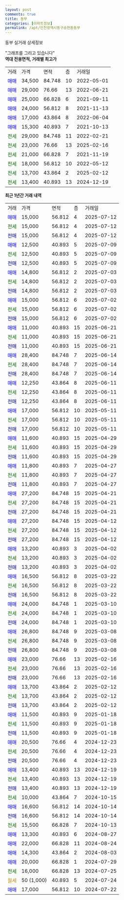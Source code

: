 ```yaml
---
layout: post
comments: true
title: 동부
categories: [아파트정보]
permalink: /apt/인천광역시동구송현동동부
---
```


동부 실거래 상세정보

<script type="text/javascript">
  google.charts.load('current', {'packages':['line', 'corechart']});
  google.charts.setOnLoadCallback(drawChart);

  function drawChart() {
    var data = new google.visualization.DataTable();
    data.addColumn('date', '거래일');
    data.addColumn('number', "매매");
    data.addColumn('number', "전세");
    data.addColumn('number', "전매");

    data.addRows([[new Date(Date.parse("2025-07-12")), 15000, null, null], [new Date(Date.parse("2025-07-12")), null, 15000, null], [new Date(Date.parse("2025-07-12")), null, null, 15000], [new Date(Date.parse("2025-07-09")), 12500, null, null], [new Date(Date.parse("2025-07-09")), null, 12500, null], [new Date(Date.parse("2025-07-09")), null, null, 12500], [new Date(Date.parse("2025-07-03")), 14800, null, null], [new Date(Date.parse("2025-07-03")), null, 14800, null], [new Date(Date.parse("2025-07-03")), null, null, 14800], [new Date(Date.parse("2025-07-02")), 15000, null, null], [new Date(Date.parse("2025-07-02")), null, 15000, null], [new Date(Date.parse("2025-07-02")), null, null, 15000], [new Date(Date.parse("2025-06-21")), 11000, null, null], [new Date(Date.parse("2025-06-21")), null, 11000, null], [new Date(Date.parse("2025-06-21")), null, null, 11000], [new Date(Date.parse("2025-06-14")), 28400, null, null], [new Date(Date.parse("2025-06-14")), null, 28400, null], [new Date(Date.parse("2025-06-14")), null, null, 28400], [new Date(Date.parse("2025-06-11")), 12250, null, null], [new Date(Date.parse("2025-06-11")), null, 12250, null], [new Date(Date.parse("2025-06-11")), null, null, 12250], [new Date(Date.parse("2025-05-11")), 17000, null, null], [new Date(Date.parse("2025-05-11")), null, 17000, null], [new Date(Date.parse("2025-05-11")), null, null, 17000], [new Date(Date.parse("2025-04-29")), 11600, null, null], [new Date(Date.parse("2025-04-29")), null, 11600, null], [new Date(Date.parse("2025-04-29")), null, null, 11600], [new Date(Date.parse("2025-04-27")), 11800, null, null], [new Date(Date.parse("2025-04-27")), null, 11800, null], [new Date(Date.parse("2025-04-27")), null, null, 11800], [new Date(Date.parse("2025-04-21")), 27200, null, null], [new Date(Date.parse("2025-04-21")), null, 27200, null], [new Date(Date.parse("2025-04-21")), null, null, 27200], [new Date(Date.parse("2025-04-12")), 27200, null, null], [new Date(Date.parse("2025-04-12")), null, 27200, null], [new Date(Date.parse("2025-04-12")), null, null, 27200], [new Date(Date.parse("2025-04-02")), 13200, null, null], [new Date(Date.parse("2025-04-02")), null, 13200, null], [new Date(Date.parse("2025-04-02")), null, null, 13200], [new Date(Date.parse("2025-03-22")), 16500, null, null], [new Date(Date.parse("2025-03-22")), null, 16500, null], [new Date(Date.parse("2025-03-22")), null, null, 16500], [new Date(Date.parse("2025-03-10")), 24000, null, null], [new Date(Date.parse("2025-03-10")), null, 24000, null], [new Date(Date.parse("2025-03-10")), null, null, 24000], [new Date(Date.parse("2025-03-08")), 26800, null, null], [new Date(Date.parse("2025-03-08")), null, 26800, null], [new Date(Date.parse("2025-03-08")), null, null, 26800], [new Date(Date.parse("2025-02-16")), 23000, null, null], [new Date(Date.parse("2025-02-16")), null, 23000, null], [new Date(Date.parse("2025-02-16")), null, null, 23000], [new Date(Date.parse("2025-02-12")), 13700, null, null], [new Date(Date.parse("2025-02-12")), null, 13700, null], [new Date(Date.parse("2025-02-12")), null, null, 13700], [new Date(Date.parse("2025-01-18")), 11500, null, null], [new Date(Date.parse("2025-01-18")), null, 11500, null], [new Date(Date.parse("2025-01-18")), null, null, 11500], [new Date(Date.parse("2024-12-23")), 20500, null, null], [new Date(Date.parse("2024-12-23")), null, 20500, null], [new Date(Date.parse("2024-12-23")), null, null, 20500], [new Date(Date.parse("2024-12-19")), 13400, null, null], [new Date(Date.parse("2024-12-19")), null, 13400, null], [new Date(Date.parse("2024-12-19")), null, null, 13400], [new Date(Date.parse("2024-10-15")), null, 10000, null], [new Date(Date.parse("2024-10-14")), 16600, null, null], [new Date(Date.parse("2024-10-14")), null, null, 16600], [new Date(Date.parse("2024-10-13")), null, 15500, null], [new Date(Date.parse("2024-08-27")), 13300, null, null], [new Date(Date.parse("2024-08-24")), 22000, null, null], [new Date(Date.parse("2024-08-03")), 14300, null, null], [new Date(Date.parse("2024-07-29")), 20000, null, null], [new Date(Date.parse("2024-07-25")), null, 16000, null], [new Date(Date.parse("2024-07-24")), null, null, null], [new Date(Date.parse("2024-07-22")), 17000, null, null]]);

    var options = {
      hAxis: {
        format: 'yyyy/MM/dd'
      },    
      lineWidth: 0,
      pointsVisible: true,    
      title: '최근 1년간 유형별 실거래가 분포',
      legend: { position: 'bottom' }
    };

    var formatter = new google.visualization.NumberFormat({pattern:'###,###'} );
    formatter.format(data, 1);
    formatter.format(data, 2);
    
    setTimeout(function() {
        var chart = new google.visualization.LineChart(document.getElementById('columnchart_material'));
        chart.draw(data, (options));
        document.getElementById('loading').style.display = 'none';
    }, 200);
  }
</script>


<div id="loading" style="z-index:20; display: block; margin-left: 0px">"그래프를 그리고 있습니다"</div>
<div id="columnchart_material" style="width: 95%; margin-left: 0px; display: block"></div>
<!-- contents start -->
<b>역대 전용면적, 거래별 최고가</b>
<table class="sortable">
    <tr>
      <td>거래</td>
      <td>가격</td>
      <td>면적</td>
      <td>층</td>
      <td>거래일</td>
    </tr>
        <tr>
          <td><a style="color: blue">매매</a></td>
          <td>34,500</td>
          <td>84.748</td>
          <td>10</td>
          <td>2022-05-01</td>
        </tr>            <tr>
          <td><a style="color: blue">매매</a></td>
          <td>29,000</td>
          <td>76.66</td>
          <td>13</td>
          <td>2022-06-21</td>
        </tr>            <tr>
          <td><a style="color: blue">매매</a></td>
          <td>25,000</td>
          <td>66.828</td>
          <td>6</td>
          <td>2021-09-11</td>
        </tr>            <tr>
          <td><a style="color: blue">매매</a></td>
          <td>24,000</td>
          <td>56.812</td>
          <td>8</td>
          <td>2021-11-13</td>
        </tr>            <tr>
          <td><a style="color: blue">매매</a></td>
          <td>17,000</td>
          <td>43.864</td>
          <td>8</td>
          <td>2022-06-04</td>
        </tr>            <tr>
          <td><a style="color: blue">매매</a></td>
          <td>15,300</td>
          <td>40.893</td>
          <td>7</td>
          <td>2021-10-13</td>
        </tr>        
        <tr>
              <td><a style="color: darkgreen">전세</a></td>
              <td>29,000</td>
              <td>84.748</td>
              <td>11</td>
              <td>2022-02-21</td>
            </tr>            <tr>
              <td><a style="color: darkgreen">전세</a></td>
              <td>23,000</td>
              <td>76.66</td>
              <td>13</td>
              <td>2025-02-16</td>
            </tr>            <tr>
              <td><a style="color: darkgreen">전세</a></td>
              <td>21,000</td>
              <td>66.828</td>
              <td>7</td>
              <td>2021-11-19</td>
            </tr>            <tr>
              <td><a style="color: darkgreen">전세</a></td>
              <td>18,000</td>
              <td>56.812</td>
              <td>10</td>
              <td>2022-05-12</td>
            </tr>            <tr>
              <td><a style="color: darkgreen">전세</a></td>
              <td>13,700</td>
              <td>43.864</td>
              <td>2</td>
              <td>2025-02-12</td>
            </tr>            <tr>
              <td><a style="color: darkgreen">전세</a></td>
              <td>13,400</td>
              <td>40.893</td>
              <td>13</td>
              <td>2024-12-19</td>
            </tr>        
    
</table>

<b>최근 1년간 거래 내역</b>

<table class="sortable">
    <tr>
      <td>거래</td>
      <td>가격</td>
      <td>면적</td>
      <td>층</td>
      <td>거래일</td>
    </tr>
    <tr>
      <td><a style="color: blue">매매</a></td>
      <td>15,000</td>
      <td>56.812</td>
      <td>4</td>
      <td>2025-07-12</td>
    </tr>          <tr>
      <td><a style="color: darkgreen">전세</a></td>
      <td>15,000</td>
      <td>56.812</td>
      <td>4</td>
      <td>2025-07-12</td>
    </tr>          <tr>
      <td><a style="color: darkblue">전매</a></td>
      <td>15,000</td>
      <td>56.812</td>
      <td>4</td>
      <td>2025-07-12</td>
    </tr>          <tr>
      <td><a style="color: blue">매매</a></td>
      <td>12,500</td>
      <td>40.893</td>
      <td>5</td>
      <td>2025-07-09</td>
    </tr>          <tr>
      <td><a style="color: darkgreen">전세</a></td>
      <td>12,500</td>
      <td>40.893</td>
      <td>5</td>
      <td>2025-07-09</td>
    </tr>          <tr>
      <td><a style="color: darkblue">전매</a></td>
      <td>12,500</td>
      <td>40.893</td>
      <td>5</td>
      <td>2025-07-09</td>
    </tr>          <tr>
      <td><a style="color: blue">매매</a></td>
      <td>14,800</td>
      <td>56.812</td>
      <td>2</td>
      <td>2025-07-03</td>
    </tr>          <tr>
      <td><a style="color: darkgreen">전세</a></td>
      <td>14,800</td>
      <td>56.812</td>
      <td>2</td>
      <td>2025-07-03</td>
    </tr>          <tr>
      <td><a style="color: darkblue">전매</a></td>
      <td>14,800</td>
      <td>56.812</td>
      <td>2</td>
      <td>2025-07-03</td>
    </tr>          <tr>
      <td><a style="color: blue">매매</a></td>
      <td>15,000</td>
      <td>56.812</td>
      <td>6</td>
      <td>2025-07-02</td>
    </tr>          <tr>
      <td><a style="color: darkgreen">전세</a></td>
      <td>15,000</td>
      <td>56.812</td>
      <td>6</td>
      <td>2025-07-02</td>
    </tr>          <tr>
      <td><a style="color: darkblue">전매</a></td>
      <td>15,000</td>
      <td>56.812</td>
      <td>6</td>
      <td>2025-07-02</td>
    </tr>          <tr>
      <td><a style="color: blue">매매</a></td>
      <td>11,000</td>
      <td>40.893</td>
      <td>15</td>
      <td>2025-06-21</td>
    </tr>          <tr>
      <td><a style="color: darkgreen">전세</a></td>
      <td>11,000</td>
      <td>40.893</td>
      <td>15</td>
      <td>2025-06-21</td>
    </tr>          <tr>
      <td><a style="color: darkblue">전매</a></td>
      <td>11,000</td>
      <td>40.893</td>
      <td>15</td>
      <td>2025-06-21</td>
    </tr>          <tr>
      <td><a style="color: blue">매매</a></td>
      <td>28,400</td>
      <td>84.748</td>
      <td>7</td>
      <td>2025-06-14</td>
    </tr>          <tr>
      <td><a style="color: darkgreen">전세</a></td>
      <td>28,400</td>
      <td>84.748</td>
      <td>7</td>
      <td>2025-06-14</td>
    </tr>          <tr>
      <td><a style="color: darkblue">전매</a></td>
      <td>28,400</td>
      <td>84.748</td>
      <td>7</td>
      <td>2025-06-14</td>
    </tr>          <tr>
      <td><a style="color: blue">매매</a></td>
      <td>12,250</td>
      <td>43.864</td>
      <td>8</td>
      <td>2025-06-11</td>
    </tr>          <tr>
      <td><a style="color: darkgreen">전세</a></td>
      <td>12,250</td>
      <td>43.864</td>
      <td>8</td>
      <td>2025-06-11</td>
    </tr>          <tr>
      <td><a style="color: darkblue">전매</a></td>
      <td>12,250</td>
      <td>43.864</td>
      <td>8</td>
      <td>2025-06-11</td>
    </tr>          <tr>
      <td><a style="color: blue">매매</a></td>
      <td>17,000</td>
      <td>56.812</td>
      <td>10</td>
      <td>2025-05-11</td>
    </tr>          <tr>
      <td><a style="color: darkgreen">전세</a></td>
      <td>17,000</td>
      <td>56.812</td>
      <td>10</td>
      <td>2025-05-11</td>
    </tr>          <tr>
      <td><a style="color: darkblue">전매</a></td>
      <td>17,000</td>
      <td>56.812</td>
      <td>10</td>
      <td>2025-05-11</td>
    </tr>          <tr>
      <td><a style="color: blue">매매</a></td>
      <td>11,600</td>
      <td>40.893</td>
      <td>15</td>
      <td>2025-04-29</td>
    </tr>          <tr>
      <td><a style="color: darkgreen">전세</a></td>
      <td>11,600</td>
      <td>40.893</td>
      <td>15</td>
      <td>2025-04-29</td>
    </tr>          <tr>
      <td><a style="color: darkblue">전매</a></td>
      <td>11,600</td>
      <td>40.893</td>
      <td>15</td>
      <td>2025-04-29</td>
    </tr>          <tr>
      <td><a style="color: blue">매매</a></td>
      <td>11,800</td>
      <td>40.893</td>
      <td>7</td>
      <td>2025-04-27</td>
    </tr>          <tr>
      <td><a style="color: darkgreen">전세</a></td>
      <td>11,800</td>
      <td>40.893</td>
      <td>7</td>
      <td>2025-04-27</td>
    </tr>          <tr>
      <td><a style="color: darkblue">전매</a></td>
      <td>11,800</td>
      <td>40.893</td>
      <td>7</td>
      <td>2025-04-27</td>
    </tr>          <tr>
      <td><a style="color: blue">매매</a></td>
      <td>27,200</td>
      <td>84.748</td>
      <td>15</td>
      <td>2025-04-21</td>
    </tr>          <tr>
      <td><a style="color: darkgreen">전세</a></td>
      <td>27,200</td>
      <td>84.748</td>
      <td>15</td>
      <td>2025-04-21</td>
    </tr>          <tr>
      <td><a style="color: darkblue">전매</a></td>
      <td>27,200</td>
      <td>84.748</td>
      <td>15</td>
      <td>2025-04-21</td>
    </tr>          <tr>
      <td><a style="color: blue">매매</a></td>
      <td>27,200</td>
      <td>84.748</td>
      <td>15</td>
      <td>2025-04-12</td>
    </tr>          <tr>
      <td><a style="color: darkgreen">전세</a></td>
      <td>27,200</td>
      <td>84.748</td>
      <td>15</td>
      <td>2025-04-12</td>
    </tr>          <tr>
      <td><a style="color: darkblue">전매</a></td>
      <td>27,200</td>
      <td>84.748</td>
      <td>15</td>
      <td>2025-04-12</td>
    </tr>          <tr>
      <td><a style="color: blue">매매</a></td>
      <td>13,200</td>
      <td>40.893</td>
      <td>3</td>
      <td>2025-04-02</td>
    </tr>          <tr>
      <td><a style="color: darkgreen">전세</a></td>
      <td>13,200</td>
      <td>40.893</td>
      <td>3</td>
      <td>2025-04-02</td>
    </tr>          <tr>
      <td><a style="color: darkblue">전매</a></td>
      <td>13,200</td>
      <td>40.893</td>
      <td>3</td>
      <td>2025-04-02</td>
    </tr>          <tr>
      <td><a style="color: blue">매매</a></td>
      <td>16,500</td>
      <td>56.812</td>
      <td>8</td>
      <td>2025-03-22</td>
    </tr>          <tr>
      <td><a style="color: darkgreen">전세</a></td>
      <td>16,500</td>
      <td>56.812</td>
      <td>8</td>
      <td>2025-03-22</td>
    </tr>          <tr>
      <td><a style="color: darkblue">전매</a></td>
      <td>16,500</td>
      <td>56.812</td>
      <td>8</td>
      <td>2025-03-22</td>
    </tr>          <tr>
      <td><a style="color: blue">매매</a></td>
      <td>24,000</td>
      <td>84.748</td>
      <td>1</td>
      <td>2025-03-10</td>
    </tr>          <tr>
      <td><a style="color: darkgreen">전세</a></td>
      <td>24,000</td>
      <td>84.748</td>
      <td>1</td>
      <td>2025-03-10</td>
    </tr>          <tr>
      <td><a style="color: darkblue">전매</a></td>
      <td>24,000</td>
      <td>84.748</td>
      <td>1</td>
      <td>2025-03-10</td>
    </tr>          <tr>
      <td><a style="color: blue">매매</a></td>
      <td>26,800</td>
      <td>84.748</td>
      <td>9</td>
      <td>2025-03-08</td>
    </tr>          <tr>
      <td><a style="color: darkgreen">전세</a></td>
      <td>26,800</td>
      <td>84.748</td>
      <td>9</td>
      <td>2025-03-08</td>
    </tr>          <tr>
      <td><a style="color: darkblue">전매</a></td>
      <td>26,800</td>
      <td>84.748</td>
      <td>9</td>
      <td>2025-03-08</td>
    </tr>          <tr>
      <td><a style="color: blue">매매</a></td>
      <td>23,000</td>
      <td>76.66</td>
      <td>13</td>
      <td>2025-02-16</td>
    </tr>          <tr>
      <td><a style="color: darkgreen">전세</a></td>
      <td>23,000</td>
      <td>76.66</td>
      <td>13</td>
      <td>2025-02-16</td>
    </tr>          <tr>
      <td><a style="color: darkblue">전매</a></td>
      <td>23,000</td>
      <td>76.66</td>
      <td>13</td>
      <td>2025-02-16</td>
    </tr>          <tr>
      <td><a style="color: blue">매매</a></td>
      <td>13,700</td>
      <td>43.864</td>
      <td>2</td>
      <td>2025-02-12</td>
    </tr>          <tr>
      <td><a style="color: darkgreen">전세</a></td>
      <td>13,700</td>
      <td>43.864</td>
      <td>2</td>
      <td>2025-02-12</td>
    </tr>          <tr>
      <td><a style="color: darkblue">전매</a></td>
      <td>13,700</td>
      <td>43.864</td>
      <td>2</td>
      <td>2025-02-12</td>
    </tr>          <tr>
      <td><a style="color: blue">매매</a></td>
      <td>11,500</td>
      <td>40.893</td>
      <td>9</td>
      <td>2025-01-18</td>
    </tr>          <tr>
      <td><a style="color: darkgreen">전세</a></td>
      <td>11,500</td>
      <td>40.893</td>
      <td>9</td>
      <td>2025-01-18</td>
    </tr>          <tr>
      <td><a style="color: darkblue">전매</a></td>
      <td>11,500</td>
      <td>40.893</td>
      <td>9</td>
      <td>2025-01-18</td>
    </tr>          <tr>
      <td><a style="color: blue">매매</a></td>
      <td>20,500</td>
      <td>76.66</td>
      <td>4</td>
      <td>2024-12-23</td>
    </tr>          <tr>
      <td><a style="color: darkgreen">전세</a></td>
      <td>20,500</td>
      <td>76.66</td>
      <td>4</td>
      <td>2024-12-23</td>
    </tr>          <tr>
      <td><a style="color: darkblue">전매</a></td>
      <td>20,500</td>
      <td>76.66</td>
      <td>4</td>
      <td>2024-12-23</td>
    </tr>          <tr>
      <td><a style="color: blue">매매</a></td>
      <td>13,400</td>
      <td>40.893</td>
      <td>13</td>
      <td>2024-12-19</td>
    </tr>          <tr>
      <td><a style="color: darkgreen">전세</a></td>
      <td>13,400</td>
      <td>40.893</td>
      <td>13</td>
      <td>2024-12-19</td>
    </tr>          <tr>
      <td><a style="color: darkblue">전매</a></td>
      <td>13,400</td>
      <td>40.893</td>
      <td>13</td>
      <td>2024-12-19</td>
    </tr>          <tr>
      <td><a style="color: darkgreen">전세</a></td>
      <td>10,000</td>
      <td>43.864</td>
      <td>7</td>
      <td>2024-10-15</td>
    </tr>          <tr>
      <td><a style="color: blue">매매</a></td>
      <td>16,600</td>
      <td>56.812</td>
      <td>14</td>
      <td>2024-10-14</td>
    </tr>          <tr>
      <td><a style="color: darkblue">전매</a></td>
      <td>16,600</td>
      <td>56.812</td>
      <td>14</td>
      <td>2024-10-14</td>
    </tr>          <tr>
      <td><a style="color: darkgreen">전세</a></td>
      <td>15,500</td>
      <td>66.828</td>
      <td>7</td>
      <td>2024-10-13</td>
    </tr>          <tr>
      <td><a style="color: blue">매매</a></td>
      <td>13,300</td>
      <td>40.893</td>
      <td>6</td>
      <td>2024-08-27</td>
    </tr>          <tr>
      <td><a style="color: blue">매매</a></td>
      <td>22,000</td>
      <td>66.828</td>
      <td>11</td>
      <td>2024-08-24</td>
    </tr>          <tr>
      <td><a style="color: blue">매매</a></td>
      <td>14,300</td>
      <td>43.864</td>
      <td>2</td>
      <td>2024-08-03</td>
    </tr>          <tr>
      <td><a style="color: blue">매매</a></td>
      <td>20,000</td>
      <td>66.828</td>
      <td>1</td>
      <td>2024-07-29</td>
    </tr>          <tr>
      <td><a style="color: darkgreen">전세</a></td>
      <td>16,000</td>
      <td>66.828</td>
      <td>13</td>
      <td>2024-07-25</td>
    </tr>          <tr>
      <td><a style="color: darkgoldenrod">월세</a></td>
      <td>50 (1,000)</td>
      <td>40.893</td>
      <td>5</td>
      <td>2024-07-24</td>
    </tr>          <tr>
      <td><a style="color: blue">매매</a></td>
      <td>17,000</td>
      <td>56.812</td>
      <td>10</td>
      <td>2024-07-22</td>
    </tr>      </table>
<!-- contents end -->    

